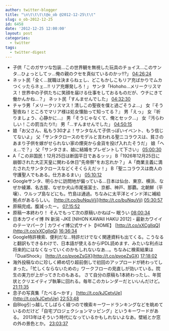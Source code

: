 ```yaml
---
author: twitter-blogger
title: "\n\t\t\t\t@o_ob @2012-12-25\t\t"
slug: o_ob-2012-12-25
id: 6458
date: '2012-12-25 12:00:00'
layout: post
categories:
  - twitter
tags:
  - twitter-digest
---
```


*   子供「このガサツな包装...この世界観を無視した玩具のチョイス...このサンタ...ひょっとしてッ...俺の親のクセを真似ているのかッ!!?」 [04:26:24](http://twitter.com/o_ob/statuses/283292560791830528)
*   ネット民「全く...就職は決まらねェし、どこもかしこもリア充ばかりでムカつくッたらネェ...!! リア充爆発しろ！」 サンタ「Hohoho...メリークリスマス！世界中の子供たちに笑顔を届ける仕事をしておるものだが、ウチにきて働かんかね...？」 ネット民「すんませんでした」 [04:32:30](http://twitter.com/o_ob/statuses/283294096704036864)
*   チャラ男「メリークリスマス！清しこの聖夜を僕と過ごそうよ...」 女『そう聖夜ね！ところでマリア様は処女懐胎って知ってる？』 男「えっ」 女『祈りましょう、心静かに...』 男「そうじゃなくて、俺とセック...」 女『汚らわしい！この罰当たり!!』 男「...すんませんでした」 [04:50:15](http://twitter.com/o_ob/statuses/283298560949235712)
*   娘「お父さん、私もう30才よ！サンタなんて子供っぽいイベント、もう信じてないよ」 父「サンタクロースのモデルと言われる聖ニコラウスは、貧さのあまり子供を嫁がせられない家の煙突から金貨を投げ入れたそうだ」 娘「へぇ...で？」 父「サンタさま、娘に結婚をプレゼントして下さい」 [05:00:30](http://twitter.com/o_ob/statuses/283301144338513921)
*   A「この非国民！12月25日は断固平日であるッッ」 B「1926年12月25日に崩御された大正天皇に関わる休日"先帝祭"をお忘れか？」 A「商業主義に満たされたサンタクロースなどくそくらえだッ！」 B「聖ニコラウスは商人の守護聖人でもある。仕方あるまい」 [05:10:12](http://twitter.com/o_ob/statuses/283303583431139328)
*   Googleサンタ、明らかに訪問地が偏っている…日本は仙台、東京、横浜、なぜか綾瀬、名古屋、なぜか犬山市尾張富士、京都、神戸、那覇。北朝鮮（平壌）、ウルップ島などにも。竹島は通過。ちなみに太平洋とインド洋に補給拠点があるらしい。 [http://t.co/buNquVjj](http://t.co/buNquVjj) [05:30:57](http://twitter.com/o_ob/statuses/283308803741581312)
*   原稿完成。腹減ったー。 [07:15:52](http://twitter.com/o_ob/statuses/283335208869187584)
*   原稿一本終わり！ そんでもって次の原稿いかねば～ 眠うい [08:00:34](http://twitter.com/o_ob/statuses/283346458860716033)
*   日本カワイイ博 IN 新潟 -JKE [NIHON KAWAII HAKU 2012] - 最新カワイイのテーマパーク | カワイイ博公式サイト【HOME】 [http://t.co/xXCgIlqQ](http://t.co/xXCgIlqQ) [16:36:34](http://twitter.com/o_ob/statuses/283476313099079680)
*   Google特許検索、便利だな…特許だけでなく関連資料も出てくる。こうなると翻訳もできるわけで、日本語が使えるからIPDL読めます、みたいな利点は将来的にはなくなっていくのかもしれないなあ…。ちなみに検索結果は「DualShock」 [http://t.co/pvoeZsGX](http://t.co/pvoeZsGX) [17:18:02](http://twitter.com/o_ob/statuses/283486750364532737)
*   海外投稿なのに珍しく締め切り超前倒しで初回のアップロードが終わってしまった。「忙しくならないための」ワークフローの見直しが効いている。院生の実力が上がってきたのもある。 さて自分の原稿も1本終わったし、年賀状とクリエイティブ執筆に回れる。毎年このカレンダーだといいんだけど。 [21:11:35](http://twitter.com/o_ob/statuses/283545523665895424)
*   息子の写真集「たべる～かす」 [http://t.co/kJCetvUe](http://t.co/kJCetvUe) [22:53:48](http://twitter.com/o_ob/statuses/283571247131021312)
*   自Blog引っ越してしばらく経つので検索キーワードランキングなどを眺めているのだけど「自宅プロジェクションマッピング」というキーワードがある。 2013年はそういう時代になっているかもしれないよなあ。壁紙とか窓の外の景色とか。 [23:03:37](http://twitter.com/o_ob/statuses/283573716326158336)